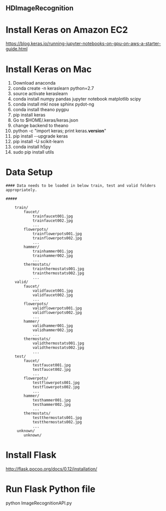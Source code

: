 ## HDImageRecognition

# Install Keras on Amazon EC2
https://blog.keras.io/running-jupyter-notebooks-on-gpu-on-aws-a-starter-guide.html

# Install Keras on Mac

1. Download anaconda
2. conda create -n keraslearn python=2.7
3. source activate keraslearn
4. conda install numpy pandas jupyter notebook matplotlib scipy
5. conda install mkl nose sphinx pydot-ng
6. conda install theano pygpu
7. pip install keras
8. Go to $HOME/.keras/keras.json
9. change backend to theano
10. python -c "import keras; print keras.__version__"
11. pip install --upgrade keras
12. pip install -U scikit-learn
13. conda install h5py
14. sudo pip install utils


# Data Setup

```
#### Data needs to be loaded in below train, test and valid folders appropriately.

#####

    train/
        faucet/
            trainfaucet001.jpg
            trainfaucet002.jpg
            ...
        flowerpots/
            trainflowerpots001.jpg
            trainflowerpots002.jpg
            ...
        hammer/
            trainhammer001.jpg
            trainhammer002.jpg
            ...
        thermostats/
            trainthermostats001.jpg
            trainthermostats002.jpg
            ...        
    valid/
        faucet/
            validfaucet001.jpg
            validfaucet002.jpg
            ...
        flowerpots/
            validflowerpots001.jpg
            validflowerpots002.jpg
            ...
        hammer/
            validhammer001.jpg
            validhammer002.jpg
            ...
        thermostats/
            validthermostats001.jpg
            validthermostats002.jpg
            ...        
    test/
        faucet/
            testfaucet001.jpg
            testfaucet002.jpg
            ...
        flowerpots/
            testflowerpots001.jpg
            testflowerpots002.jpg
            ...
        hammer/
            testhammer001.jpg
            testhammer002.jpg
            ...
        thermostats/
            testthermostats001.jpg
            testthermostats002.jpg
            ...   
     unknown/
        unknown/
```

# Install Flask
http://flask.pocoo.org/docs/0.12/installation/

# Run Flask Python file
python ImageRecognitionAPI.py
